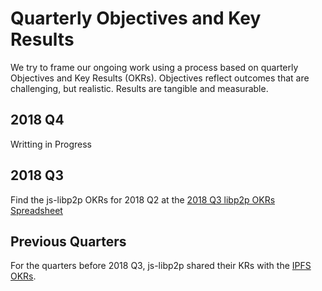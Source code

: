 # Quarterly Objectives and Key Results

We try to frame our ongoing work using a process based on quarterly Objectives and Key Results (OKRs). Objectives reflect outcomes that are challenging, but realistic. Results are tangible and measurable.

## 2018 Q4

Writting in Progress

## 2018 Q3

Find the js-libp2p OKRs for 2018 Q2 at the [2018 Q3 libp2p OKRs Spreadsheet](https://docs.google.com/spreadsheets/d/1HTXfgR5FyPTFhsTkFPRThkeMvHvCgJOaAs7BSl_vQ_0/edit#gid=1241853194)

## Previous Quarters

For the quarters before 2018 Q3, js-libp2p shared their KRs with the [IPFS OKRs](https://github.com/ipfs/js-ipfs/blob/master/OKR.md).

